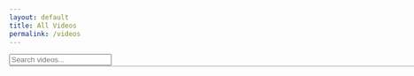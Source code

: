 ```yaml
---
layout: default
title: All Videos
permalink: /videos
---
```

<input type="text" id="video-search" placeholder="Search videos..." />
<div id="search-results"></div>
<style>#search-results {
  position: absolute;
  background: white;
  border: 1px solid #ccc;
  width: 100%;
}

.search-result {
  padding: 8px;
  cursor: pointer;
}

.search-result:hover {
  background: #f0f0f0;
}

    </style>
<script>
    document.addEventListener("DOMContentLoaded", function () {
  const searchInput = document.getElementById("video-search");
  const resultsContainer = document.getElementById("search-results");

  let videos = [];

  // Fetch video data
  fetch("/videos.json")
    .then((response) => response.json())
    .then((data) => (videos = data));

  searchInput.addEventListener("input", function () {
    const query = this.value.toLowerCase();
    resultsContainer.innerHTML = "";

    if (query.length === 0) return;

    const filteredVideos = videos.filter((video) =>
      video.title.toLowerCase().includes(query)
    );

    filteredVideos.forEach((video) => {
      const item = document.createElement("div");
      item.classList.add("search-result");
      item.textContent = video.title;
      item.addEventListener("click", () => {
        window.location.href = video.url;
      });
      resultsContainer.appendChild(item);
    });
  });
});

    </script>

<section class="section">
  <div class="container">
    <h1 class="title has-text-centered">{{ page.title }}</h1>
    <div class="columns is-multiline">
      {% for video in site.videos %}
        {% if video.path != "videos/index.md" %}
          <div class="column is-one-third">
            <div class="card">
              <div class="card-image">
                <figure class="image is-4by3">
                  <!-- Check if preview video exists -->
                  {% if video.preview %}
                    <video autoplay loop muted playsinline class="has-ratio">
                      <source src="{{ video.preview }}" type="video/mp4">
                      Your browser does not support the video tag.
                    </video>
                  {% else %}
                    <!-- Use YouTube thumbnail image if no video preview is available -->
                    <img src="https://img.youtube.com/vi/{{ video.VideoId }}/hqdefault.jpg" alt="{{ video.title }}">
                  {% endif %}
                </figure>
              </div>
              <div class="card-content">
                <div class="media">
                  <div class="media-content">
                    <p class="title is-4">
                      <a href="{{ video.url }}" class="has-text-dark">{{ video.title }}</a>
                    </p>
                    <p class="subtitle is-6">{{ video.author }}</p>
                  </div>
                </div>
                <div class="content">
                  <p>{{ video.description | truncate: 100 }}</p>
                  <a href="{{ video.url }}" class="button is-link is-small">Watch Video</a>
                </div>
              </div>
            </div>
          </div>
        {% endif %}
      {% endfor %}
    </div>
  </div>
</section>
